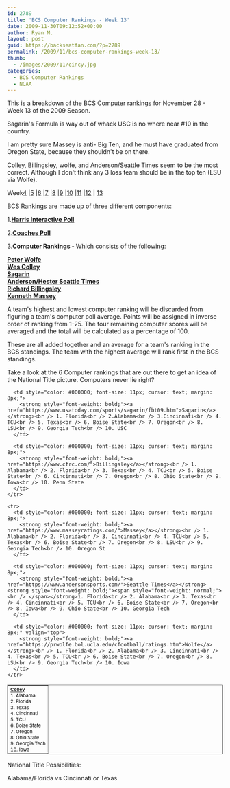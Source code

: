 ```yaml
---
id: 2789
title: 'BCS Computer Rankings - Week 13'
date: 2009-11-30T09:12:52+00:00
author: Ryan M.
layout: post
guid: https://backseatfan.com/?p=2789
permalink: /2009/11/bcs-computer-rankings-week-13/
thumb:
  - /images/2009/11/cincy.jpg
categories:
  - BCS Computer Rankings
  - NCAA
---
```


<div class="entry">
  <p>
    This is a breakdown of the BCS Computer rankings for November 28 - Week 13 of the 2009 Season.
  </p>

  <p>
    Sagarin's Formula is way out of whack USC is no where near #10 in the country.
  </p>

  <p>
    I am pretty sure Massey is anti- Big Ten, and he must have graduated from Oregon State, because they shouldn't be on there.
  </p>

  <p>
    Colley, Billingsley, wolfe, and Anderson/Seattle Times seem to be the most correct. Although I don't think any 3 loss team should be in the top ten (LSU via Wolfe).
  </p>

  <p>
    Week<a href="https://backseatfan.com/index.php/2009/10/bcs-computer-rankings">4</a> |<a href="https://backseatfan.com/index.php/2009/10/bcs-computer-rankings-week-5/">5</a> |<a href="https://backseatfan.com/index.php/2009/10/bcs-computer-rankings-week-6/">6</a> |<a href="https://backseatfan.com/index.php/2009/10/bcs-computer-rankings-week-7/">7</a> |<a href="https://backseatfan.com/index.php/2009/10/bcs-computer-rankings-week-8">8</a> |<a href="https://backseatfan.com/index.php/2009/11/bcs-computer-rankings-week-9/ ">9</a> |<a href="https://backseatfan.com/index.php/2009/11/bcs-computer-rankings-week-10/">10</a> |<a href="https://backseatfan.com/index.php/2009/11/bcs-computer-rankings-week-10/">11</a> |<a href="https://backseatfan.com/index.php/2009/11/bcs-computer-rankings-week-12/ ">12</a> | <a href="https://backseatfan.com/index.php/2009/11/bcs-computer-rankings-week-13">13</a>
  </p>

  <p>
    BCS Rankings are made up of three different components:
  </p>

  <p>
    1.<strong style="font-weight: bold;"><a href="https://espn.go.com/college-football/rankings/_/poll/5">Harris Interactive Poll</a></strong>
  </p>

  <p>
    2.<strong style="font-weight: bold;"><a href="https://espn.go.com/college-football/rankings/_/poll/2">Coaches Poll</a></strong>
  </p>

  <p>
    3.<strong style="font-weight: bold;">Computer Rankings - </strong>Which consists of the following:
  </p>

  <p>
    <strong style="font-weight: bold;"><a href="https://prwolfe.bol.ucla.edu/cfootball/ratings.htm">Peter Wolfe</a></strong><br /> <a href="https://www.colleyrankings.com/"><strong style="font-weight: bold;">Wes Colley</strong></a><br /> <strong style="font-weight: bold;"><a href="https://www.usatoday.com/sports/sagarin/fbt09.htm">Sagarin</a></strong><br /> <strong style="font-weight: bold;"><a href="https://www.andersonsports.com/">Anderson/Hester Seattle Times</a></strong><br /> <strong style="font-weight: bold;"><a href="https://www.cfrc.com/">Richard Billingsley</a></strong><br /> <strong style="font-weight: bold;"><a href="https://www.masseyratings.com/">Kenneth Massey</a></strong>
  </p>

  <p>
    A team's highest and lowest computer ranking will be discarded from figuring a team's computer poll average. Points will be assigned in inverse order of ranking from 1-25. The four remaining computer scores will be averaged and the total will be calculated as a percentage of 100.
  </p>

  <p>
    These are all added together and an average for a team's ranking in the BCS standings. The team with the highest average will rank first in the BCS standings.
  </p>

  <p>
    Take a look at the 6 Computer rankings that are out there to get an idea of the National Title picture. Computers never lie right?
  </p>

  <table style="cursor: default;" border="1" cellspacing="0" cellpadding="4">
    <tr>
      <td style="color: #000000; font-size: 11px; cursor: text; margin: 8px;">
        <strong style="font-weight: bold;"><a href="https://www.colleyrankings.com/">Colley<br /> </a></strong>1. Alabama<br /> 2. Florida<br /> 3. Texas<br /> 4. Cincinnati<br /> 5. TCU<br /> 6. Boise State<br /> 7. Oregon<br /> 8. Ohio State<br /> 9. Georgia Tech<br /> 10. Iowa
      </td>

      <td style="color: #000000; font-size: 11px; cursor: text; margin: 8px;">
        <strong style="font-weight: bold;"><a href="https://www.usatoday.com/sports/sagarin/fbt09.htm">Sagarin</a></strong><br /> 1. Florida<br /> 2.Alabama<br /> 3.Cincinnati<br /> 4. TCU<br /> 5. Texas<br /> 6. Boise State<br /> 7. Oregon<br /> 8. LSU<br /> 9. Georgia Tech<br /> 10. USC
      </td>

      <td style="color: #000000; font-size: 11px; cursor: text; margin: 8px;">
        <strong style="font-weight: bold;"><a href="https://www.cfrc.com/">Billingsley</a></strong><br /> 1. Alabama<br /> 2. Florida<br /> 3. Texas<br /> 4. TCU<br /> 5. Boise State<br /> 6. Cincinnati<br /> 7. Oregon<br /> 8. Ohio State<br /> 9. Iowa<br /> 10. Penn State
      </td>
    </tr>

    <tr>
      <td style="color: #000000; font-size: 11px; cursor: text; margin: 8px;">
        <strong style="font-weight: bold;"><a href="https://www.masseyratings.com/">Massey</a></strong><br /> 1. Alabama<br /> 2. Florida<br /> 3. Cincinnati<br /> 4. TCU<br /> 5. Texas<br /> 6. Boise State<br /> 7. Oregon<br /> 8. LSU<br /> 9. Georgia Tech<br /> 10. Oregon St
      </td>

      <td style="color: #000000; font-size: 11px; cursor: text; margin: 8px;">
        <strong style="font-weight: bold;"><a href="https://www.andersonsports.com/">Seattle Times</a></strong><strong style="font-weight: bold;"><span style="font-weight: normal;"><br /> </span></strong>1. Florida<br /> 2. Alabama<br /> 3. Texas<br /> 4. Cincinnati<br /> 5. TCU<br /> 6. Boise State<br /> 7. Oregon<br /> 8. Iowa<br /> 9. Ohio State<br /> 10. Georgia Tech
      </td>

      <td style="color: #000000; font-size: 11px; cursor: text; margin: 8px;" valign="top">
        <strong style="font-weight: bold;"><a href="https://prwolfe.bol.ucla.edu/cfootball/ratings.htm">Wolfe</a></strong><br /> 1. Florida<br /> 2. Alabama<br /> 3. Cincinnati<br /> 4. Texas<br /> 5. TCU<br /> 6. Boise State<br /> 7. Oregon<br /> 8. LSU<br /> 9. Georgia Tech<br /> 10. Iowa
      </td>
    </tr>

  </table>

  <p>
    National Title Possibilities:
  </p>

  <p>
    Alabama/Florida vs Cincinnati or Texas
  </p>
</div>
